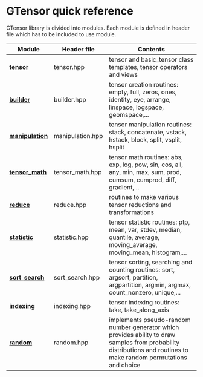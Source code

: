 # GTensor quick reference

GTensor library is divided into modules.
Each module is defined in header file which has to be included to use module.

| Module | Header file | Contents |
|---|---|---|
| [**tensor**](/docs/tensor_qref.md) | tensor.hpp | tensor and basic_tensor class templates, tensor operators and views |
| [**builder**](/docs/builder_qref.md) | builder.hpp | tensor creation routines: empty, full, zeros, ones, identity, eye,  arrange, linspace, logspace, geomspace,... |
| [**manipulation**](/docs/manipulation_qref.md) | manipulation.hpp | tensor manipulation routines: stack, concatenate, vstack, hstack, block, split, vsplit, hsplit |
| [**tensor_math**](/docs/tensor_math_qref.md) | tensor_math.hpp | tensor math routines: abs, exp, log, pow, sin, cos, all, any, min, max, sum, prod, cumsum, cumprod, diff, gradient,... |
| [**reduce**](/docs/reduce_qref.md) | reduce.hpp | routines to make various tensor reductions and transformations |
| [**statistic**](/docs/statistic_qref.md) | statistic.hpp | tensor statistic routines: ptp, mean, var, stdev, median, quantile, average, moving_average, moving_mean, histogram,... |
| [**sort_search**](/docs/sort_search_qref.md) | sort_search.hpp | tensor sorting, searching and counting routines: sort, argsort, partition, argpartition, argmin, argmax, count_nonzero, unique,... |
| [**indexing**](/docs/indexing_qref.md) | indexing.hpp | tensor indexing routines: take, take_along_axis |
| [**random**](/docs/random_qref.md) | random.hpp | implements pseudo-random number generator which provides ability to draw samples from probability distributions and routines to make random permutations and choice  |
